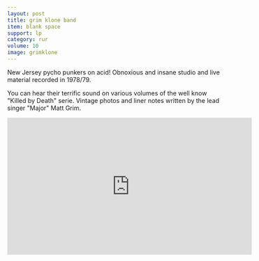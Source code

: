 ```yaml
---
layout: post
title: grim klone band
item: blank space
support: lp
category: rur
volume: 10
image: grimklone
---
```


New Jersey pycho punkers on acid! Obnoxious and insane studio and live material recorded in 1978/79.

You can hear their terrific sound on various volumes of the well know &quot;Killed by Death&quot; serie. Vintage photos and liner notes written by the lead singer &quot;Major&quot; Matt Grim.

<iframe width="560" height="315" src="https://www.youtube.com/embed/hmxPdS_MBa4" title="YouTube video player" frameborder="0" allow="accelerometer; autoplay; clipboard-write; encrypted-media; gyroscope; picture-in-picture" allowfullscreen></iframe>
